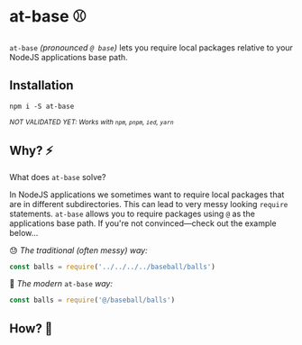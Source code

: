 # at-base ⚾️
`at-base` _(pronounced `@ base`)_ lets you require local packages relative to your NodeJS applications base path.

## Installation

`npm i -S at-base`

_<sup>NOT VALIDATED YET: Works with `npm`, `pnpm`, `ied`, `yarn`</sup>_

## Why? ⚡️

What does `at-base` solve?

In NodeJS applications we sometimes want to require local packages that are in different subdirectories.
This can lead to very messy looking `require` statements.
`at-base` allows you to require packages using `@` as the applications base path.
If you're not convinced—check out the example below...

😓 _The traditional (often messy) way:_

```js
const balls = require('../../../../baseball/balls')
```

🤯 _The modern_ `at-base` _way:_

```js
const balls = require('@/baseball/balls')
```

## How? 💭
